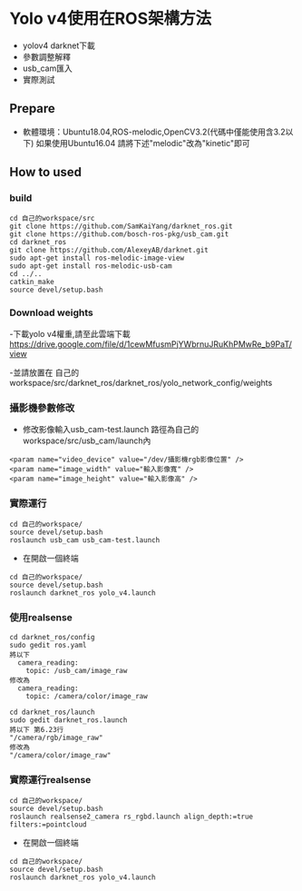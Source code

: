 # Yolo v4使用在ROS架構方法

- yolov4 darknet下載
- 參數調整解釋
- usb_cam匯入
- 實際測試

## Prepare
- 軟體環境：Ubuntu18.04,ROS-melodic,OpenCV3.2(代碼中僅能使用含3.2以下)
如果使用Ubuntu16.04 請將下述"melodic"改為"kinetic"即可
## How to used
### build
```
cd 自己的workspace/src
git clone https://github.com/SamKaiYang/darknet_ros.git
git clone https://github.com/bosch-ros-pkg/usb_cam.git
cd darknet_ros
git clone https://github.com/AlexeyAB/darknet.git
sudo apt-get install ros-melodic-image-view
sudo apt-get install ros-melodic-usb-cam
cd ../..
catkin_make
source devel/setup.bash
```
### Download weights
-下載yolo v4權重,請至此雲端下載
https://drive.google.com/file/d/1cewMfusmPjYWbrnuJRuKhPMwRe_b9PaT/view

-並請放置在
自己的workspace/src/darknet_ros/darknet_ros/yolo_network_config/weights

### 攝影機參數修改
- 修改影像輸入usb_cam-test.launch
路徑為自己的workspace/src/usb_cam/launch內
```
<param name="video_device" value="/dev/攝影機rgb影像位置" />
<param name="image_width" value="輸入影像寬" />
<param name="image_height" value="輸入影像高" />
```
### 實際運行
```
cd 自己的workspace/
source devel/setup.bash
roslaunch usb_cam usb_cam-test.launch
```

- 在開啟一個終端
```
cd 自己的workspace/
source devel/setup.bash
roslaunch darknet_ros yolo_v4.launch
```

### 使用realsense 
```
cd darknet_ros/config
sudo gedit ros.yaml
將以下
  camera_reading:
    topic: /usb_cam/image_raw
修改為
  camera_reading:
    topic: /camera/color/image_raw

cd darknet_ros/launch
sudo gedit darknet_ros.launch
將以下 第6.23行
"/camera/rgb/image_raw"
修改為
"/camera/color/image_raw"
```

### 實際運行realsense 
```
cd 自己的workspace/
source devel/setup.bash
roslaunch realsense2_camera rs_rgbd.launch align_depth:=true filters:=pointcloud 
```

- 在開啟一個終端
```
cd 自己的workspace/
source devel/setup.bash
roslaunch darknet_ros yolo_v4.launch
```
